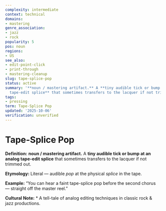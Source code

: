 ```yaml
---
complexity: intermediate
context: technical
domains:
- mastering
genre_association:
- jazz
- rock
popularity: 5
pos: noun
regions:
- US
see_also:
- edit-point-click
- print-through
- mastering-cleanup
slug: tape-splice-pop
status: active
summary: '**noun / mastering artifact.** A **tiny audible tick or bump at an analog
  tape-edit splice** that sometimes transfers to the lacquer if not trimmed out.'
tags:
- pressing
term: Tape-Splice Pop
updated: '2025-10-06'
verification: unverified
---
```


# Tape-Splice Pop

**Definition:** **noun / mastering artifact.** A **tiny audible tick or bump at an analog tape-edit splice** that sometimes transfers to the lacquer if not trimmed out.

**Etymology:** Literal — audible *pop* at the physical *splice* in the tape.

**Example:** “You can hear a faint tape-splice pop before the second chorus — straight off the master reel.”

**Cultural Note:** * A tell-tale of analog editing techniques in classic rock & jazz productions.

